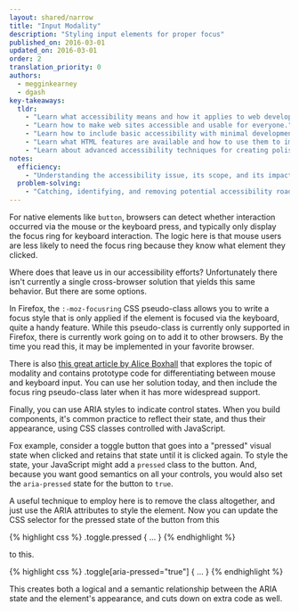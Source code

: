 ```yaml
---
layout: shared/narrow
title: "Input Modality"
description: "Styling input elements for proper focus"
published_on: 2016-03-01
updated_on: 2016-03-01
order: 2
translation_priority: 0
authors:
  - megginkearney
  - dgash
key-takeaways:
  tldr: 
    - "Learn what accessibility means and how it applies to web development."
    - "Learn how to make web sites accessible and usable for everyone."
    - "Learn how to include basic accessibility with minimal development impace."
    - "Learn what HTML features are available and how to use them to improve accessibility."
    - "Learn about advanced accessibility techniques for creating polished accessibility experiences."
notes:
  efficiency:
    - "Understanding the accessibility issue, its scope, and its impact can make you a better web developer."
  problem-solving:
    - "Catching, identifying, and removing potential accessibility roadblocks before they happen can improve your development process and reduce maintenance requirements."
---
```


For native elements like `button`, browsers can detect whether interaction occurred via the mouse or the keyboard press, and typically only display the focus ring for keyboard interaction. The logic here is that mouse users are less likely to need the focus ring because they know what element they clicked.

Where does that leave us in our accessibility efforts? Unfortunately there isn't currently a single cross-browser solution that yields this same behavior. But there are some options.

In Firefox, the `:-moz-focusring` CSS pseudo-class allows you to write a focus style that is only applied if the element is focused via the keyboard, quite a handy feature. While this pseudo-class is currently only supported in Firefox, there is currently work going on to add it to other browsers. By the time you read this, it may be implemented in your favorite browser.

There is also <a href="http://radar.oreilly.com/2015/08/proposing-css-input-modailty.html" target="_blank">this great article by Alice Boxhall</a> that explores the topic of modality and contains prototype code for differentiating between mouse and keyboard input. You can use her solution today, and then include the focus ring pseudo-class later when it has more widespread support.

Finally, you can use ARIA styles to indicate control states. When you build components, it's common practice to reflect their state, and thus their appearance, using CSS classes controlled with JavaScript.

Fox example, consider a toggle button that goes into a "pressed" visual state when clicked and retains that state until it is clicked again. To style the state, your JavaScript might add a `pressed` class to the button. And, because you want good semantics on all your controls, you would also set the `aria-pressed` state for the button to `true`.

A useful technique to employ here is to remove the class altogether, and just use the ARIA attributes to style the element. Now you can update the CSS selector for the pressed state of the button from this

{% highlight css %}
.toggle.pressed { ... }
{% endhighlight %}

to this.

{% highlight css %}
.toggle[aria-pressed="true"] { ... }
{% endhighlight %}

This creates both a logical and a semantic relationship between the ARIA state and the element's appearance, and cuts down on extra code as well.
